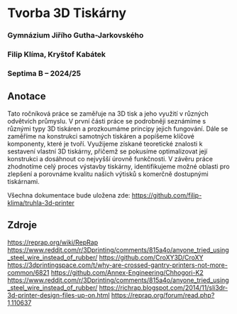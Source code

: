 # Tvorba 3D Tiskárny
### Gymnázium Jiřího Gutha-Jarkovského
### Filip Klíma, Kryštof Kabátek
### Septima B – 2024/25








## Anotace

Tato ročníková práce se zaměřuje na 3D tisk a jeho využití v různých odvětvích průmyslu. V první části práce se podrobněji seznámíme s různými typy 3D tiskáren a prozkoumáme principy jejich fungování. Dále se zaměříme na konstrukci samotných tiskáren a popíšeme klíčové komponenty, které je tvoří. Využijeme získané teoretické znalosti k sestavení vlastní 3D tiskárny, přičemž se pokusíme optimalizovat její konstrukci a dosáhnout co nejvyšší úrovně funkčnosti. V závěru práce zhodnotíme celý proces výstavby tiskárny, identifikujeme možné oblasti pro zlepšení a porovnáme kvalitu našich výtisků s komerčně dostupnými tiskárnami.

Všechna dokumentace bude uložena zde: https://github.com/filip-klima/truhla-3d-printer


## Zdroje
https://reprap.org/wiki/RepRap
https://www.reddit.com/r/3Dprinting/comments/815a4o/anyone_tried_using_steel_wire_instead_of_rubber/
https://github.com/CroXY3D/CroXY
https://3dprintingspace.com/t/why-are-crossed-gantry-printers-not-more-common/6821
https://github.com/Annex-Engineering/Chhogori-K2
https://www.reddit.com/r/3Dprinting/comments/815a4o/anyone_tried_using_steel_wire_instead_of_rubber/
https://richrap.blogspot.com/2014/11/sli3dr-3d-printer-design-files-up-on.html
https://reprap.org/forum/read.php?1,110637
